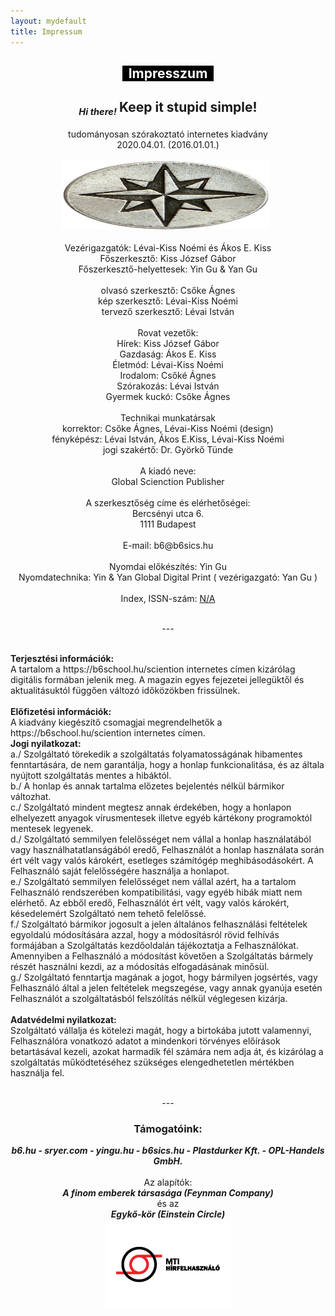 ```yaml
---
layout: mydefault
title: Impressum
---
```

	
<h2 style="text-align: center;"><font color="#FFFFFF"><span style="background-color: #000000;">
    &nbsp; Impresszum &nbsp;
</span></font></h2>

<h2 style="text-align: center;">
    <i><sub><small>Hi there!</small> </sub></i>Keep it stupid simple!
</h2>

<p style="text-align: center;">	
    tudományosan szórakoztató internetes kiadvány<br>
        2020.04.01. (2016.01.01.)<br>    
	&nbsp;<br>
	<img src="assets/images/compass.png" width="333px" height="111px">
	&nbsp;<br>
	&nbsp;<br>
Vezérigazgatók: Lévai-Kiss Noémi és Ákos E. Kiss <br>
        Főszerkesztő: Kiss József Gábor<br>         
        Főszerkesztő-helyettesek: Yin Gu &amp; Yan Gu<br>         
	&nbsp;<br>
		olvasó szerkesztő: Csőke Ágnes<br>         
		kép szerkesztő: Lévai-Kiss Noémi<br>         
		tervező szerkesztő: Lévai István<br>         
	&nbsp;<br>
    Rovat vezetők:<br>
		Hírek: Kiss József Gábor<br>         
		Gazdaság: Ákos E. Kiss<br>         
		Életmód: Lévai-Kiss Noémi<br>         
		Irodalom: Csőké Ágnes<br>         
		Szórakozás: Lévai István<br>         
		Gyermek kuckó: Csőke Ágnes<br>         
	&nbsp;<br>
    Technikai munkatársak <br>
		korrektor:  Csőke Ágnes, Lévai-Kiss Noémi (design)<br>         
		fényképész: Lévai István, Ákos E.Kiss, Lévai-Kiss Noémi<br>         
		jogi szakértő: Dr. Györkő Tünde<br>         
	&nbsp;<br>
    A kiadó neve:<br>
		Global Scienction Publisher<br>         
	&nbsp;<br>
    A szerkesztőség címe és elérhetőségei:<br>
		Bercsényi utca 6. <br>         
		1111 Budapest<br>         
	&nbsp;<br>
	E-mail: b6@b6sics.hu <br>
	&nbsp;<br>
    Nyomdai előkészítés: Yin Gu<br>
        Nyomdatechnika: Yin &amp; Yan Global Digital Print ( vezérigazgató: Yan Gu )<br>         
	&nbsp;<br>
    Index, ISSN-szám: 
        <a href="http://www.oszk.hu/issn-igenyles-online-idoszaki-kiadvanyok" target="_blank">
            N/A<br>
        </a>
	&nbsp;<br>
</p>
<p style="text-align: center;">---</p>

	
<p>
	&nbsp;<br>
    <b>Terjesztési információk: </b><br>
		A tartalom a https://b6school.hu/sciention internetes címen kizárólag digitális formában 
		jelenik meg. A magazin egyes fejezetei jellegüktől és aktualitásuktól függően változó 
		időközökben frissülnek.<br>
	&nbsp;<br>
	<b>Előfizetési információk: </b><br> 
		A kiadvány kiegészítő csomagjai megrendelhetők a 
        https://b6school.hu/sciention internetes címen.<br>
    <b>Jogi nyilatkozat: </b><br> 
	a./ Szolgáltató törekedik a szolgáltatás folyamatosságának hibamentes fenntartására, 
	de nem garantálja, hogy a honlap funkcionalitása, 
	és az általa nyújtott szolgáltatás mentes a hibáktól.<br>
	b./ A honlap és annak tartalma előzetes bejelentés nélkül bármikor változhat.<br>
	c./ Szolgáltató mindent megtesz annak érdekében, hogy a honlapon elhelyezett anyagok 
	vírusmentesek illetve egyéb kártékony programoktól mentesek legyenek.<br>
	d./ Szolgáltató semmilyen felelősséget nem vállal a honlap használatából 
	vagy használhatatlanságából eredő, Felhasználót a honlap használata során ért 
	vélt vagy valós károkért, esetleges számítógép meghibásodásokért. 
	A Felhasználó saját felelősségére használja a honlapot.<br>
	e./ Szolgáltató semmilyen felelősséget nem vállal azért, ha a tartalom Felhasználó 
	rendszerében kompatibilitási, vagy egyéb hibák miatt nem elérhető. 
	Az ebből eredő, Felhasználót ért vélt, vagy valós károkért, késedelemért 
	Szolgáltató nem tehető felelőssé.<br>
	f./ Szolgáltató bármikor jogosult a jelen általános felhasználási feltételek 
	egyoldalú módosítására azzal, hogy a módosításról rövid felhívás formájában 
	a Szolgáltatás kezdőoldalán tájékoztatja a Felhasználókat. 
	Amennyiben a Felhasználó a módosítást követően a Szolgáltatás bármely részét 
	használni kezdi, az a módosítás elfogadásának minősül.<br>
	g./ Szolgáltató fenntartja magának a jogot, hogy bármilyen jogsértés, vagy 
	Felhasználó által a jelen feltételek megszegése, vagy annak gyanúja esetén 
	Felhasználót a szolgáltatásból felszólítás nélkül véglegesen kizárja.<br>
	&nbsp;<br>
	<b>Adatvédelmi nyilatkozat: </b><br>
	Szolgáltató vállalja és kötelezi magát, hogy a birtokába jutott valamennyi, 
	Felhasználóra vonatkozó adatot a mindenkori törvényes előírások betartásával 
	kezeli, azokat harmadik fél számára nem adja át, és kizárólag a szolgáltatás 
	működtetéséhez szükséges elengedhetetlen mértékben használja fel.<br>
	&nbsp;<br>
</p>
<p style="text-align: center;">---</p>

<h3 style="text-align: center;">Támogatóink:</h3>

<p style="text-align: center;">
	<b><i>
	b6.hu - sryer.com - yingu.hu - b6sics.hu - Plastdurker Kft. - OPL-Handels GmbH.
	</i></b><br>
	&nbsp;<br>
	Az alapítók:<br>
	<b><i>A finom emberek társasága (Feynman Company)</i></b><br>
	és az <br>
	<b><i>Egykő-kör (Einstein Circle)</i></b><br>

<img src="assets/images/mti_hirfelhasznalo.jpg" width="200" height="141" margin="20" border="0">
</p>

